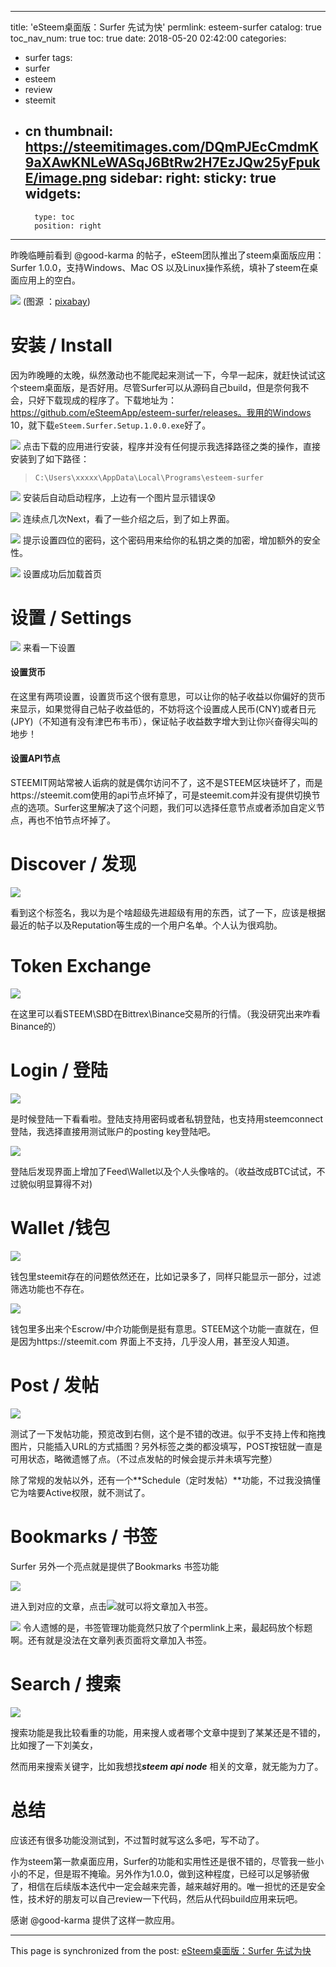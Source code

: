 
---
title: 'eSteem桌面版：Surfer 先试为快'
permlink: esteem-surfer
catalog: true
toc_nav_num: true
toc: true
date: 2018-05-20 02:42:00
categories:
- surfer
tags:
- surfer
- esteem
- review
- steemit
- cn
thumbnail: https://steemitimages.com/DQmPJEcCmdmK9aXAwKNLeWASqJ6BtRw2H7EzJQw25yFpukE/image.png
sidebar:
    right:
        sticky: true
widgets:
    -
        type: toc
        position: right
---


昨晚临睡前看到 @good-karma 的帖子，eSteem团队推出了steem桌面版应用：Surfer 1.0.0，支持Windows、Mac OS 以及Linux操作系统，填补了steem在桌面应用上的空白。

![](https://steemitimages.com/DQmPJEcCmdmK9aXAwKNLeWASqJ6BtRw2H7EzJQw25yFpukE/image.png)
(图源 ：[pixabay](https://pixabay.com/))

# 安装 / Install

因为昨晚睡的太晚，纵然激动也不能爬起来测试一下，今早一起床，就赶快试试这个steem桌面版，是否好用。尽管Surfer可以从源码自己build，但是奈何我不会，只好下载现成的程序了。下载地址为：https://github.com/eSteemApp/esteem-surfer/releases。我用的Windows 10，就下载`eSteem.Surfer.Setup.1.0.0.exe`好了。

![](https://steemitimages.com/DQmWGkrgZHf8n4Hoen997URqdChwbwHJ5NrkatQdW5gy8Sy/image.png)
点击下载的应用进行安装，程序并没有任何提示我选择路径之类的操作，直接安装到了如下路径：
>`C:\Users\xxxxx\AppData\Local\Programs\esteem-surfer`

![](https://steemitimages.com/DQmf6BQwdxhZdCMy6cnM4mjJxU7EFuhW63jrewK5UFfZFS2/image.png)
安装后自动启动程序，上边有一个图片显示错误😰

![](https://steemitimages.com/DQmWucQLU7SoisqQZfBLQrXapvfCnJi4j2NKWec3VnthST2/image.png)
连续点几次Next，看了一些介绍之后，到了如上界面。

![](https://steemitimages.com/DQmZHvi5C93N7aRL7ojLgN6S7dZKo5GUmKgNLRuSAZaRPyP/image.png)
提示设置四位的密码，这个密码用来给你的私钥之类的加密，增加额外的安全性。

![](https://steemitimages.com/DQmdHi2ugsMB5bCE67PV7pBfbPoz3RmiwwwXyxZQrQRJ1vk/image.png)
设置成功后加载首页


# 设置 / Settings


![](https://steemitimages.com/DQmdTS7pAgDTvhXAgcUbhVFCEWt22Ez3hqPbMR3qWVZxQcJ/image.png)
来看一下设置

#### 设置货币

在这里有两项设置，设置货币这个很有意思，可以让你的帖子收益以你偏好的货币来显示，如果觉得自己帖子收益低的，不妨将这个设置成人民币(CNY)或者日元(JPY)（不知道有没有津巴布韦币），保证帖子收益数字增大到让你兴奋得尖叫的地步！

#### 设置API节点

STEEMIT网站常被人诟病的就是偶尔访问不了，这不是STEEM区块链坏了，而是https://steemit.com使用的api节点坏掉了，可是steemit.com并没有提供切换节点的选项。Surfer这里解决了这个问题，我们可以选择任意节点或者添加自定义节点，再也不怕节点坏掉了。

# Discover / 发现
![](https://steemitimages.com/DQmcRr11NqrPPvH3X7UFK8DwNqYweU4QfJF2LJpDBktbbSS/image.png)

看到这个标签名，我以为是个啥超级先进超级有用的东西，试了一下，应该是根据最近的帖子以及Reputation等生成的一个用户名单。个人认为很鸡肋。

# Token Exchange

![](https://steemitimages.com/DQmVZjQQZ8Jh6ayRBU75wmXz9cfFWvwaDbcMzmAasNgebGL/image.png)

在这里可以看STEEM\SBD在Bittrex\Binance交易所的行情。（我没研究出来咋看Binance的）

# Login / 登陆 

![](https://steemitimages.com/DQmRJBBLqe3eszVA71GMQVtmRNCVBQmUCTwWF41Tye5hw5o/image.png)

是时候登陆一下看看啦。登陆支持用密码或者私钥登陆，也支持用steemconnect登陆，我选择直接用测试账户的posting key登陆吧。

![](https://steemitimages.com/DQmVMGeMqw6CbmhZMi1rWPTBpHUPC1nubrYjz9HxmSuCJXi/image.png)

登陆后发现界面上增加了Feed\Wallet以及个人头像啥的。（收益改成BTC试试，不过貌似明显算得不对)


# Wallet /钱包

![](https://steemitimages.com/DQmYDNTDyUX5tUH7XuLCZhvGo3cyHCf1nHhhRipf4M161YR/image.png)

钱包里steemit存在的问题依然还在，比如记录多了，同样只能显示一部分，过滤筛选功能也不存在。


![](https://steemitimages.com/DQmVUnj25m5rJjkfcxGKwrjgThTWVWrnQ5QnE5qLyhfoW2u/image.png)

钱包里多出来个Escrow/中介功能倒是挺有意思。STEEM这个功能一直就在，但是因为https://steemit.com 界面上不支持，几乎没人用，甚至没人知道。

# Post / 发帖

![](https://steemitimages.com/DQmXrMRcGXa8BhiKadQUK8aZXYtT1jWN29r2CvcDvZDWv8Y/image.png)

测试了一下发帖功能，预览改到右侧，这个是不错的改进。似乎不支持上传和拖拽图片，只能插入URL的方式插图？另外标签之类的都没填写，POST按钮就一直是可用状态，略微遗憾了点。（不过点发帖的时候会提示并未填写完整）

除了常规的发帖以外，还有一个**Schedule（定时发帖）**功能，不过我没搞懂它为啥要Active权限，就不测试了。

# Bookmarks / 书签

Surfer 另外一个亮点就是提供了Bookmarks 书签功能

![](https://steemitimages.com/DQmezMJrMQVpKL59dc8AkyPgzU9y8fZvtK1nVu7ADfpoFir/image.png)

进入到对应的文章，点击![](https://steemitimages.com/DQmPm1UnVL3bakdiu5hDzfbV6mnZpvP6rLvJDr5vh1w8Jgh/image.png)就可以将文章加入书签。

![](https://steemitimages.com/DQmX4zQXyLj3bX1NxCiNHhDZVNGUNpZn41PviLQo6dtkpNE/image.png)
令人遗憾的是，书签管理功能竟然只放了个permlink上来，最起码放个标题啊。还有就是没法在文章列表页面将文章加入书签。

# Search / 搜索

![](https://steemitimages.com/DQme3jQhHbzNqojJBLtQsxWJbtiLYiFDmAqjz5GWPUT5AKH/image.png)

搜索功能是我比较看重的功能，用来搜人或者哪个文章中提到了某某还是不错的，比如搜了一下刘美女，

然而用来搜索关键字，比如我想找***steem api node*** 相关的文章，就无能为力了。

# 总结

应该还有很多功能没测试到，不过暂时就写这么多吧，写不动了。

作为steem第一款桌面应用，Surfer的功能和实用性还是很不错的，尽管我一些小小的不足，但是瑕不掩瑜。另外作为1.0.0，做到这种程度，已经可以足够骄傲了，相信在后续版本迭代中一定会越来完善，越来越好用的。唯一担忧的还是安全性，技术好的朋友可以自己review一下代码，然后从代码build应用来玩吧。

感谢 @good-karma 提供了这样一款应用。

- - -

This page is synchronized from the post: [eSteem桌面版：Surfer 先试为快](https://steemit.com/@oflyhigh/esteem-surfer)
